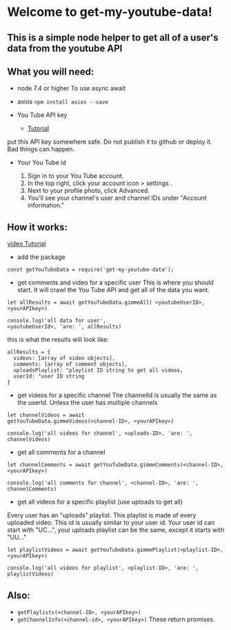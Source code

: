 # Welcome to get-my-youtube-data!
## This is a simple node helper to get all of a user's data from the youtube API

## What you will need:
* node 7.4 or higher
  To use async await

* axios
```npm install axios --save```

* You Tube API key
  * [Tutorial](https://developers.google.com/youtube/v3/getting-started)

 put this API key somewhere safe. Do not publish it to github or deploy it. Bad things can happen. 
* Your You Tube id

  1. Sign in to your You Tube account.
  2. In the top right, click your account icon > settings .
  3. Next to your profile photo, click Advanced.
  4. You'll see your channel's user and channel IDs under "Account information."

## How it works:
[video Tutorial](https://youtu.be/03W_e71rsNk)

* add the package
```
const getYouTubeData = require('get-my-youtube-data');
```
* get comments and video for a specific user
This is where you should start. It will crawl the You Tube API and get all of the data you want.
```
let allResults = await getYouTubeData.gimmeAll( <youtubeUserID>, <yourAPIkey>)

console.log('all data for user', 
<youtubeUserId>, 'are: ', allResults)
```
this is what the results will look like:
```
allResults = {
  videos: [array of video objects],
  comments: [array of comment objects],
  uploadsPlaylist: "playlist ID string to get all videos,
  userId: "user ID string
}
```
* get videos for a specific channel
The channelId is usually the same as the userId. Unless the user has multiple channels

```
let channelVideos = await 
getYouTubeData.gimmeVideos(<channel-ID>, <yourAPIkey>)

console.log('all videos for channel', <uploads-ID>, 'are: ', channelVideos)
```
* get all comments for a channel
```
let channelComments = await getYouTubeData.gimmeComments(<channel-ID>, <yourAPIkey>)

console.log('all comments for channel', <channel-ID>, 'are: ', channelComments)
```
* get all videos for a specific playlist (use uploads to get all)

Every user has an "uploads" playlist. This playlist is made of every uploaded video.
This id is usually similar to your user id. Your user id can start with "UC...", your uploads
playlist can be the same, except it starts with "UU..."
```
let playlistVideos = await getYouTubeData.gimmePlaylist(<playlist-ID>, <yourAPIkey>)

console.log('all videos for playlist', <playlist-ID>, 'are: ', playlistVideos)
```
## Also:
* ```getPlaylists(<channel-ID>, <yourAPIkey>)```
* ```getChannelInfo(<channel-id>, <yourAPIkey>)```
These return promises.